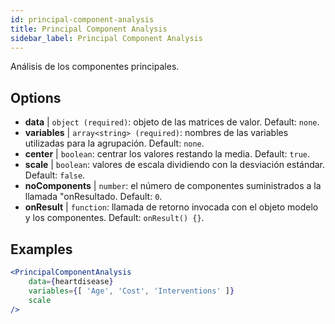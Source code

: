 ```yaml
---
id: principal-component-analysis
title: Principal Component Analysis
sidebar_label: Principal Component Analysis
---
```


Análisis de los componentes principales.

## Options

* __data__ | `object (required)`: objeto de las matrices de valor. Default: `none`.
* __variables__ | `array<string> (required)`: nombres de las variables utilizadas para la agrupación. Default: `none`.
* __center__ | `boolean`: centrar los valores restando la media. Default: `true`.
* __scale__ | `boolean`: valores de escala dividiendo con la desviación estándar. Default: `false`.
* __noComponents__ | `number`: el número de componentes suministrados a la llamada "onResultado. Default: `0`.
* __onResult__ | `function`: llamada de retorno invocada con el objeto modelo y los componentes. Default: `onResult() {}`.


## Examples

```jsx live
<PrincipalComponentAnalysis 
    data={heartdisease} 
    variables={[ 'Age', 'Cost', 'Interventions' ]}
    scale
/>
```

